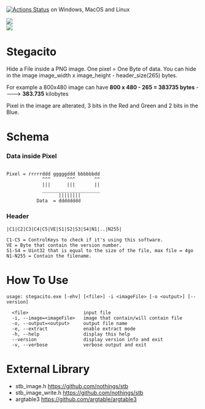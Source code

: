 
[![Actions Status](https://github.com/Coldragon/Stegacito/workflows/Build/badge.svg)](https://github.com/Coldragon/Stegacito/actions)  on Windows, MacOS and Linux

<a href="./LICENSE.md"><img src="https://img.shields.io/badge/license-MIT-brightgreen.svg"></a><br />
<a href="https://github.com/Coldragon/Stegacito/releases"><img src="https://img.shields.io/github/v/release/coldragon/stegacito.svg"></a><br />


# Stegacito

Hide a File inside a PNG image. 
One pixel = One Byte of data.
You can hide in the image image_width x image_height - header_size(265) bytes.

For example a 800x480 image can have **800 x 480 - 265 = 383735 bytes** ----> **383.735** kilobytes

Pixel in the image are alterated, 3 bits in the Red and Green and 2 bits in the Blue.

# Schema

### Data inside Pixel
```

Pixel = rrrrrddd gggggddd bbbbbbdd
             ^^^      ^^^       ^^
             |||      |||       ||
             _____________________
                   ||||||||
           Data  = dddddddd
```

### Header
```
|C1|C2|C3|C4|C5|VE|S1|S2|S3|S4|N1|..|N255|

C1-C5 = ControlKeys to check if it's using this software.
VE = Byte that contain the version number.
S1-S4 = Uint32 that is equal to the size of the file, max file = 4go
N1-N255 = Contain the filename.
```

# How To Use 
```
usage: stegacito.exe [-ehv] [<file>] -i <imageFile> [-o <output>] [--version]

  <file>                    input file
  -i, --image=<imageFile>   image that contain/will contain file
  -o, --output=<output>     output file name
  -e, --extract             enable extract mode
  -h, --help                display this help
  --version                 display version info and exit
  -v, --verbose             verbose output and exit
```

# External Library
 - stb_image.h https://github.com/nothings/stb
 - stb_image_write.h https://github.com/nothings/stb
 - argtable3 https://github.com/argtable/argtable3
